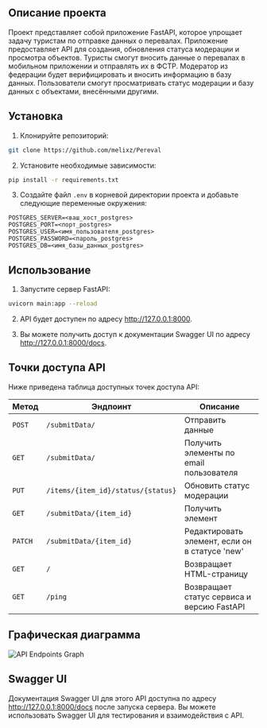 ## Описание проекта 

Проект представляет собой приложение FastAPI, которое упрощает задачу туристам по отправке данных о перевалах. Приложение предоставляет API для создания, обновления статуса модерации и просмотра объектов. Туристы смогут вносить данные о перевалах в мобильном приложении и отправлять их в ФСТР. Модератор из федерации будет верифицировать и вносить информацию в базу данных. Пользователи смогут просматривать статус модерации и базу данных с объектами, внесёнными другими.

## Установка

1. Клонируйте репозиторий:

```bash
git clone https://github.com/melixz/Pereval
```

2. Установите необходимые зависимости:

```bash
pip install -r requirements.txt
```

3. Создайте файл `.env` в корневой директории проекта и добавьте следующие переменные окружения:

```
POSTGRES_SERVER=<ваш_хост_postgres>
POSTGRES_PORT=<порт_postgres>
POSTGRES_USER=<имя_пользователя_postgres>
POSTGRES_PASSWORD=<пароль_postgres>
POSTGRES_DB=<имя_базы_данных_postgres>
```

## Использование

1. Запустите сервер FastAPI:

```bash
uvicorn main:app --reload
```

2. API будет доступен по адресу http://127.0.0.1:8000.

3. Вы можете получить доступ к документации Swagger UI по адресу http://127.0.0.1:8000/docs.

## Точки доступа API

Ниже приведена таблица доступных точек доступа API:

| Метод  | Эндпоинт                          | Описание                     |
|--------|-----------------------------------|------------------------------|
| `POST` | `/submitData/`                    | Отправить данные             |
| `GET`  | `/submitData/`                    | Получить элементы по email пользователя |
| `PUT`  | `/items/{item_id}/status/{status}`| Обновить статус модерации    |
| `GET`  | `/submitData/{item_id}`           | Получить элемент             |
| `PATCH`| `/submitData/{item_id}`           | Редактировать элемент, если он в статусе 'new'       |
| `GET`  | `/`                               | Возвращает HTML-страницу     |
| `GET`  | `/ping`                           | Возвращает статус сервиса и версию FastAPI |

## Графическая диаграмма 

![API Endpoints Graph](https://diagrams.helpful.dev/d/d:2PeLljYx)


## Swagger UI

Документация Swagger UI для этого API доступна по адресу http://127.0.0.1:8000/docs после запуска сервера. Вы можете использовать Swagger UI для тестирования и взаимодействия с API.
